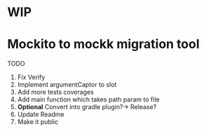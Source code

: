 <h1>WIP</h1>
<h1>Mockito to mockk migration tool</h1>

TODO
1. Fix Verify
2. Implement argumentCaptor to slot
3. Add more tests coverages
4. Add main function which takes path param to file
5. **Optional** Convert into gradle plugin?-> Release?
6. Update Readme
7. Make it public

